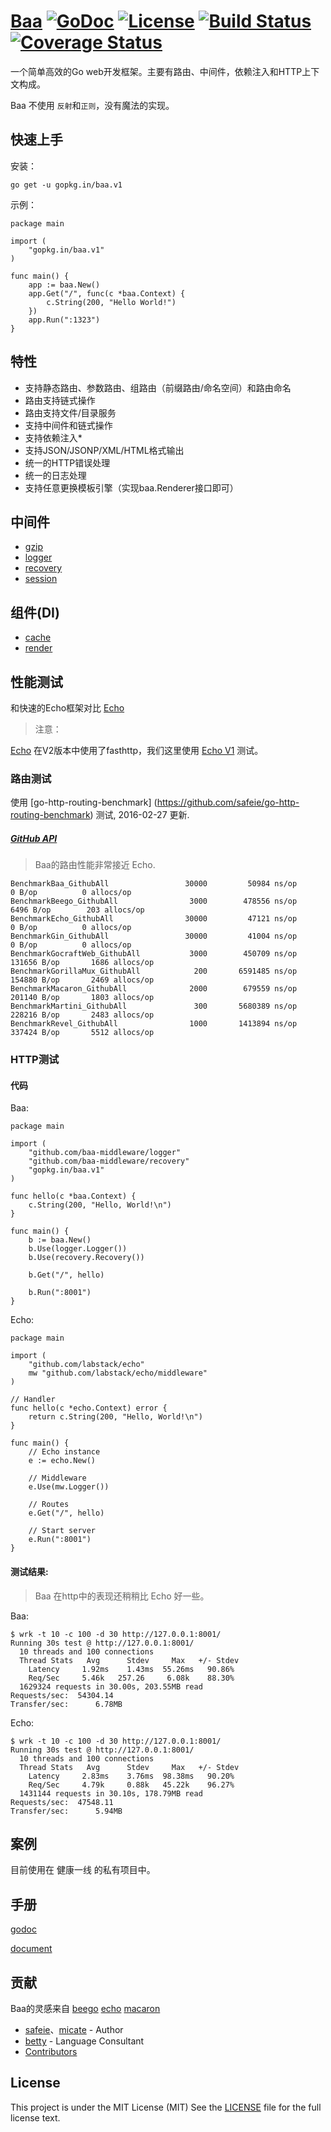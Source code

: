 # [Baa](http://go-baa.github.io/baa) [![GoDoc](http://img.shields.io/badge/go-documentation-blue.svg?style=flat-square)](http://godoc.org/github.com/go-baa/baa) [![License](http://img.shields.io/badge/license-mit-blue.svg?style=flat-square)](https://raw.githubusercontent.com/go-baa/baa/master/LICENSE) [![Build Status](http://img.shields.io/travis/go-baa/baa.svg?style=flat-square)](https://travis-ci.org/go-baa/baa) [![Coverage Status](http://img.shields.io/coveralls/go-baa/baa.svg?style=flat-square)](https://coveralls.io/r/go-baa/baa)

一个简单高效的Go web开发框架。主要有路由、中间件，依赖注入和HTTP上下文构成。

Baa 不使用 ``反射``和``正则``，没有魔法的实现。

## 快速上手

安装：

```
go get -u gopkg.in/baa.v1
```

示例：

```
package main

import (
    "gopkg.in/baa.v1"
)

func main() {
    app := baa.New()
    app.Get("/", func(c *baa.Context) {
        c.String(200, "Hello World!")
    })
    app.Run(":1323")
}
```

## 特性

* 支持静态路由、参数路由、组路由（前缀路由/命名空间）和路由命名
* 路由支持链式操作
* 路由支持文件/目录服务
* 支持中间件和链式操作
* 支持依赖注入*
* 支持JSON/JSONP/XML/HTML格式输出
* 统一的HTTP错误处理
* 统一的日志处理
* 支持任意更换模板引擎（实现baa.Renderer接口即可）

## 中间件

* [gzip](https://github.com/baa-middleware/gzip)
* [logger](https://github.com/baa-middleware/logger)
* [recovery](https://github.com/baa-middleware/recovery)
* [session](https://github.com/baa-middleware/session)

## 组件(DI)

* [cache](https://github.com/go-baa/cache)
* [render](https://github.com/go-baa/render)

## 性能测试

和快速的Echo框架对比 [Echo](https://github.com/labstack/echo)

> 注意：

[Echo](https://github.com/labstack/echo) 在V2版本中使用了fasthttp，我们这里使用 [Echo V1](https://github.com/labstack/echo/releases/tag/v1.4) 测试。

### 路由测试

使用 [go-http-routing-benchmark] (https://github.com/safeie/go-http-routing-benchmark) 测试, 2016-02-27 更新.

##### [GitHub API](http://developer.github.com/v3)

> Baa的路由性能非常接近 Echo.

```
BenchmarkBaa_GithubAll          	   30000	     50984 ns/op	       0 B/op	       0 allocs/op
BenchmarkBeego_GithubAll        	    3000	    478556 ns/op	    6496 B/op	     203 allocs/op
BenchmarkEcho_GithubAll         	   30000	     47121 ns/op	       0 B/op	       0 allocs/op
BenchmarkGin_GithubAll          	   30000	     41004 ns/op	       0 B/op	       0 allocs/op
BenchmarkGocraftWeb_GithubAll   	    3000	    450709 ns/op	  131656 B/op	    1686 allocs/op
BenchmarkGorillaMux_GithubAll   	     200	   6591485 ns/op	  154880 B/op	    2469 allocs/op
BenchmarkMacaron_GithubAll      	    2000	    679559 ns/op	  201140 B/op	    1803 allocs/op
BenchmarkMartini_GithubAll      	     300	   5680389 ns/op	  228216 B/op	    2483 allocs/op
BenchmarkRevel_GithubAll        	    1000	   1413894 ns/op	  337424 B/op	    5512 allocs/op
```

### HTTP测试

#### 代码

Baa:

```
package main

import (
	"github.com/baa-middleware/logger"
	"github.com/baa-middleware/recovery"
	"gopkg.in/baa.v1"
)

func hello(c *baa.Context) {
	c.String(200, "Hello, World!\n")
}

func main() {
	b := baa.New()
	b.Use(logger.Logger())
	b.Use(recovery.Recovery())

	b.Get("/", hello)

	b.Run(":8001")
}
```

Echo:

```
package main

import (
	"github.com/labstack/echo"
	mw "github.com/labstack/echo/middleware"
)

// Handler
func hello(c *echo.Context) error {
	return c.String(200, "Hello, World!\n")
}

func main() {
	// Echo instance
	e := echo.New()

	// Middleware
	e.Use(mw.Logger())

	// Routes
	e.Get("/", hello)

	// Start server
	e.Run(":8001")
}
```

#### 测试结果:

> Baa 在http中的表现还稍稍比 Echo 好一些。

Baa:

```
$ wrk -t 10 -c 100 -d 30 http://127.0.0.1:8001/
Running 30s test @ http://127.0.0.1:8001/
  10 threads and 100 connections
  Thread Stats   Avg      Stdev     Max   +/- Stdev
    Latency     1.92ms    1.43ms  55.26ms   90.86%
    Req/Sec     5.46k   257.26     6.08k    88.30%
  1629324 requests in 30.00s, 203.55MB read
Requests/sec:  54304.14
Transfer/sec:      6.78MB
```

Echo:

```
$ wrk -t 10 -c 100 -d 30 http://127.0.0.1:8001/
Running 30s test @ http://127.0.0.1:8001/
  10 threads and 100 connections
  Thread Stats   Avg      Stdev     Max   +/- Stdev
    Latency     2.83ms    3.76ms  98.38ms   90.20%
    Req/Sec     4.79k     0.88k   45.22k    96.27%
  1431144 requests in 30.10s, 178.79MB read
Requests/sec:  47548.11
Transfer/sec:      5.94MB
```


## 案例

目前使用在 健康一线 的私有项目中。

## 手册

[godoc](http://godoc.org/github.com/go-baa/baa)

[document](#)


## 贡献

Baa的灵感来自 [beego](https://github.com/astaxie/beego) [echo](https://github.com/labstack/echo) [macaron](https://github.com/go-macaron/macaron)

- [safeie](https://github.com/safeie)、[micate](https://github.com/micate) - Author
- [betty](https://github.com/betty3039) - Language Consultant
- [Contributors](https://github.com/go-baa/baa/graphs/contributors)

## License

This project is under the MIT License (MIT) See the [LICENSE](https://raw.githubusercontent.com/go-baa/baa/master/LICENSE) file for the full license text.
